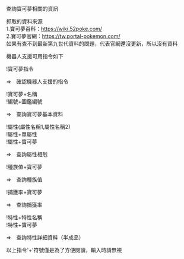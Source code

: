 查詢寶可夢相關的資訊  

抓取的資料來源  
1.寶可夢百科：https://wiki.52poke.com/  
2.寶可夢官網：https://tw.portal-pokemon.com/  
如果有查不到最新第九世代資料的問題，代表官網還沒更新，所以沒有資料  

機器人支援可用指令如下

!寶可夢指令

=>　確認機器人支援的指令

!寶可夢+名稱  
!編號+圖鑑編號  

=>　查詢寶可夢基本資料

!屬性(屬性名稱1,屬性名稱2)  
!屬性+單屬性  
!屬性+寶可夢  

=>　查詢屬性相剋

!種族值+寶可夢　

=>　查詢種族值

!捕獲率+寶可夢　

=>　查詢捕獲率

!特性+特性名稱  
!特性+寶可夢  

=>　查詢特性詳細資料（半成品）

以上指令'+'符號僅是為了方便閱讀，輸入時請無視  